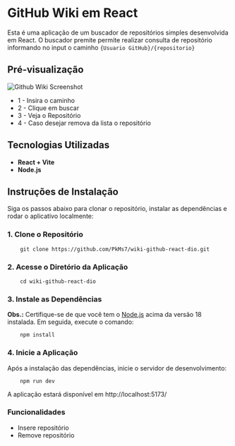 # GitHub Wiki em React

Esta é uma aplicação de um buscador de repositórios simples desenvolvida em React. O buscador premite permite realizar consulta de repositório informando no input o caminho ```{Usuario GitHub}/{repositorio}```

## Pré-visualização

![Github Wiki Screenshot](/wiki-github-react-dio/public/Gitihub%20Wiki.png)

- 1 - Insira o caminho
- 2 - Clique em buscar
- 3 - Veja o Repositório
- 4 - Caso desejar remova da lista o repositório

## Tecnologias Utilizadas

- **React + Vite**
- **Node.js**

## Instruções de Instalação

Siga os passos abaixo para clonar o repositório, instalar as dependências e rodar o aplicativo localmente:

### 1. Clone o Repositório

```
    git clone https://github.com/PkMs7/wiki-github-react-dio.git
```

### 2. Acesse o Diretório da Aplicação

```
    cd wiki-github-react-dio
```

### 3. Instale as Dependências

**Obs.:** Certifique-se de que você tem o [Node.js](https://nodejs.org/pt/download/package-manager) acima da versão 18 instalada. Em seguida, execute o comando:

```
    npm install
```

### 4. Inicie a Aplicação

Após a instalação das dependências, inicie o servidor de desenvolvimento:

```
    npm run dev
```

A aplicação estará disponível em http://localhost:5173/

### Funcionalidades

- Insere repositório
- Remove repositório